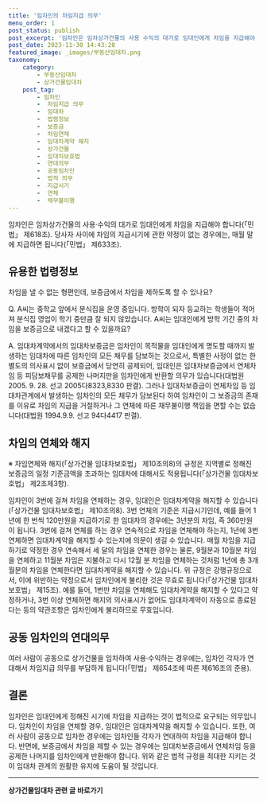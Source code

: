 ```yaml
---
title: '임차인의 차임지급 의무'
menu_order: 1
post_status: publish
post_excerpt: '임차인은 임차상가건물의 사용 수익의 대가로 임대인에게 차임을 지급해야 합니다  민법  제618조 . 당사자 사이에 차임의 지급시기에 관한 약정이 없는 경우에는, 매월 말에 지급하면 됩니다  민법  제633조 .'
post_date: 2023-11-30 14:43:28
featured_image: _images/부동산임대차.png
taxonomy:
    category:
        - 부동산임대차
        - 상가건물임대차
    post_tag:
        - 임차인
        -  차임지급 의무
        -  임대차
        -  법령정보
        -  보증금
        -  차임연체
        -  임대차계약 해지
        -  상가건물
        -  임대차보호법
        -  연대의무
        -  공동임차인
        -  법적 의무
        -  지급시기
        -  연체
        -  채무불이행
---
```



임차인은 임차상가건물의 사용·수익의 대가로 임대인에게 차임을 지급해야 합니다(「민법」 제618조). 당사자 사이에 차임의 지급시기에 관한 약정이 없는 경우에는, 매월 말에 지급하면 됩니다(「민법」 제633조).

## 유용한 법령정보

차임을 낼 수 없는 형편인데, 보증금에서 차임을 제하도록 할 수 있나요?

Q. A씨는 중학교 앞에서 분식집을 운영 중입니다. 방학이 되자 등교하는 학생들이 적어져 분식집 영업이 학기 중만큼 잘 되지 않았습니다. A씨는 임대인에게 방학 기간 중의 차임을 보증금으로 내겠다고 할 수 있을까요? 

A. 임대차계약에서의 임대차보증금은 임차인이 목적물을 임대인에게 명도할 때까지 발생하는 임대차에 따른 임차인의 모든 채무를 담보하는 것으로서, 특별한 사정이 없는 한 별도의 의사표시 없이 보증금에서 당연히 공제되어, 임대인은 임대차보증금에서 연체차임 등 피담보채무를 공제한 나머지만을 임차인에게 반환할 의무가 있습니다(대법원 2005. 9. 28. 선고 2005다8323,8330 판결). 그러나 임대차보증금이 연체차임 등 임대차관계에서 발생하는 임차인의 모든 채무가 담보된다 하여 임차인이 그 보증금의 존재를 이유로 차임의 지급을 거절하거나 그 연체에 따른 채무불이행 책임을 면할 수는 없습니다(대법원 1994.9.9. 선고 94다4417 판결).

## 차임의 연체와 해지

※ 차임연체와 해지(「상가건물 임대차보호법」 제10조의8)의 규정은 지역별로 정해진 보증금의 일정 기준금액을 초과하는 임대차에 대해서도 적용됩니다(「상가건물 임대차보호법」 제2조제3항).

임차인이 3번에 걸쳐 차임을 연체하는 경우, 임대인은 임대차계약을 해지할 수 있습니다(「상가건물 임대차보호법」 제10조의8). 3번 연체의 기준은 지급시기인데, 예를 들어 1년에 한 번씩 120만원을 지급하기로 한 임대차의 경우에는 3년분의 차임, 즉 360만원이 됩니다. 3번에 걸쳐 연체를 하는 경우 연속적으로 차임을 연체해야 하는지, 1년에 3번 연체하면 임대차계약을 해지할 수 있는지에 의문이 생길 수 있습니다. 매월 차임을 지급하기로 약정한 경우 연속해서 세 달의 차임을 연체한 경우는 물론, 9월분과 10월분 차임을 연체하고 11월분 차임은 지불하고 다시 12월 분 차임을 연체하는 것처럼 1년에 총 3개월분의 차임을 연체한다면 임대차계약을 해지할 수 있습니다. 위 규정은 강행규정으로서, 이에 위반하는 약정으로서 임차인에게 불리한 것은 무효로 됩니다(「상가건물 임대차보호법」 제15조). 예를 들어, 1번만 차임을 연체해도 임대차계약을 해지할 수 있다고 약정하거나, 3번 이상 연체하면 해지의 의사표시가 없어도 임대차계약이 자동으로 종료된다는 등의 약관조항은 임차인에게 불리하므로 무효입니다.

## 공동 임차인의 연대의무

여러 사람이 공동으로 상가건물을 임차하여 사용·수익하는 경우에는, 임차인 각자가 연대해서 차임지급 의무를 부담하게 됩니다(「민법」 제654조에 따른 제616조의 준용).

## 결론

임차인은 임대인에게 정해진 시기에 차임을 지급하는 것이 법적으로 요구되는 의무입니다. 임차인이 차임을 연체할 경우, 임대인은 임대차계약을 해지할 수 있습니다. 또한, 여러 사람이 공동으로 임차한 경우에는 임차인들 각자가 연대하여 차임을 지급해야 합니다. 반면에, 보증금에서 차임을 제할 수 있는 경우에는 임대차보증금에서 연체차임 등을 공제한 나머지를 임차인에게 반환해야 합니다. 위와 같은 법적 규정을 최대한 지키는 것이 임대차 관계의 원활한 유지에 도움이 될 것입니다.
<!-- wp:separator -->
<hr class="wp-block-separator has-alpha-channel-opacity"/>
<!-- /wp:separator -->

<!-- wp:group {"backgroundColor":"base","layout":{"type":"constrained"}} -->
<div class="wp-block-group has-base-background-color has-background"><!-- wp:paragraph {"align":"center","fontSize":"medium"} -->
<p class="has-text-align-center has-large-font-size"><strong>상가건물임대차 관련 글 바로가기</strong></p>
<!-- /wp:paragraph -->


<!-- wp:latest-posts
{"categories":[{"id":22580,"count":19,"description":"","link":"https://uknowlaw.com/category/%ec%83%81%ea%b0%80%ea%b1%b4%eb%ac%bc%ec%9e%84%eb%8c%80%ec%b0%a8/","name":"상가건물임대차","slug":"상가건물임대차","taxonomy":"category","parent":0,"meta":[],"_links":{"self":[{"href":"https://uknowlaw.com/wp-json/wp/v2/categories/22580"}],"collection":[{"href":"https://uknowlaw.com/wp-json/wp/v2/categories"}],"about":[{"href":"https://uknowlaw.com/wp-json/wp/v2/taxonomies/category"}],"wp:post_type":[{"href":"https://uknowlaw.com/wp-json/wp/v2/posts?categories=22580"}],"curies":[{"name":"wp","href":"https://api.w.org/{rel}","templated":true}]}}],"postsToShow":100,"excerptLength":28,"postLayout":"grid","columns":2,"featuredImageAlign":"left","featuredImageSizeSlug":"large","fontSize":"small"} /--></div>
<!-- /wp:group -->